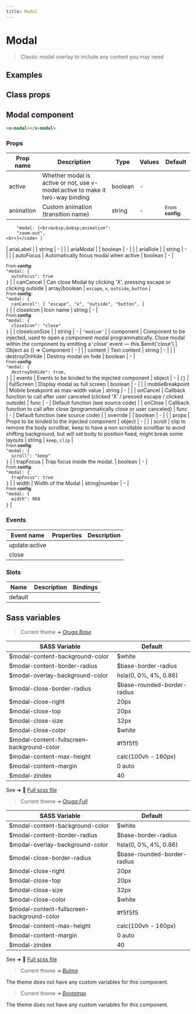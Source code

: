 ```yaml
---
title: Modal
---
```


# Modal

<div class="vp-doc">

> Classic modal overlay to include any content you may need

<Carbon />
</div>

<div class="vp-example">

## Examples

<example-modal />

</div>
<div class="vp-example">

## Class props

<inspector-modal-viewer />

</div>

<div class="vp-doc">

## Modal component

```html
<o-modal></o-modal>
```

### Props

| Prop name | Description                                                                   | Type    | Values | Default                                                                                      |
| --------- | ----------------------------------------------------------------------------- | ------- | ------ | -------------------------------------------------------------------------------------------- |
| active    | Whether modal is active or not, use v-model:active to make it two-way binding | boolean | -      | <code style='white-space: nowrap; padding: 0;'></code>                                       |
| animation | Custom animation (transition name)                                            | string  | -      | <div><small>From <b>config</b>:</small></div><code style='white-space: nowrap; padding: 0;'> |

        "modal: {<br>&nbsp;&nbsp;animation":
        "zoom-out",
    <br>}</code> |

| ariaLabel | | string | - | <code style='white-space: nowrap; padding: 0;'></code> |
| ariaModal | | boolean | - | <code style='white-space: nowrap; padding: 0;'></code> |
| ariaRole | | string | - | <code style='white-space: nowrap; padding: 0;'></code> |
| autoFocus | Automatically focus modal when active | boolean | - | <div><small>From <b>config</b>:</small></div><code style='white-space: nowrap; padding: 0;'> "modal: {<br>&nbsp;&nbsp;autoFocus": true<br>}</code> |
| canCancel | Can close Modal by clicking 'X', pressing escape or clicking outside | array\|boolean | `escape`, `x`, `outside`, `button` | <div><small>From <b>config</b>:</small></div><code style='white-space: nowrap; padding: 0;'> "modal: {<br>&nbsp;&nbsp;canCancel": [
"escape",
"x",
"outside",
"button",
]<br>}</code> |
| closeIcon | Icon name | string | - | <div><small>From <b>config</b>:</small></div><code style='white-space: nowrap; padding: 0;'> "modal: {<br>&nbsp;&nbsp;closeIcon": "close"<br>}</code> |
| closeIconSize | | string | - | <code style='white-space: nowrap; padding: 0;'>"medium"</code> |
| component | Component to be injected, used to open a component modal programmatically. Close modal within the component by emitting a 'close' event — this.$emit('close') | Object as () =&gt; Component | - | <code style='white-space: nowrap; padding: 0;'></code> |
| content | Text content | string | - | <code style='white-space: nowrap; padding: 0;'></code> |
| destroyOnHide | Destroy modal on hide | boolean | - | <div><small>From <b>config</b>:</small></div><code style='white-space: nowrap; padding: 0;'>
"modal: {<br>&nbsp;&nbsp;destroyOnHide":
true,
<br>}</code> |
| events | Events to be binded to the injected component | object | - | <code style='white-space: nowrap; padding: 0;'>{}</code> |
| fullScreen | Display modal as full screen | boolean | - | <code style='white-space: nowrap; padding: 0;'></code> |
| mobileBreakpoint | Mobile breakpoint as max-width value | string | - | <code style='white-space: nowrap; padding: 0;'></code> |
| onCancel | Callback function to call after user canceled (clicked 'X' / pressed escape / clicked outside) | func | - | Default function (see source code) |
| onClose | Callback function to call after close (programmatically close or user canceled) | func | - | Default function (see source code) |
| override | | boolean | - | <code style='white-space: nowrap; padding: 0;'></code> |
| props | Props to be binded to the injected component | object | - | <code style='white-space: nowrap; padding: 0;'></code> |
| scroll | clip to remove the body scrollbar, keep to have a non scrollable scrollbar to avoid shifting background, but will set body to position fixed, might break some layouts | string | `keep`, `clip` | <div><small>From <b>config</b>:</small></div><code style='white-space: nowrap; padding: 0;'> "modal: {<br>&nbsp;&nbsp;scroll": "keep"<br>}</code> |
| trapFocus | Trap focus inside the modal. | boolean | - | <div><small>From <b>config</b>:</small></div><code style='white-space: nowrap; padding: 0;'> "modal: {<br>&nbsp;&nbsp;trapFocus": true<br>}</code> |
| width | Width of the Modal | string\|number | - | <div><small>From <b>config</b>:</small></div><code style='white-space: nowrap; padding: 0;'> "modal: {<br>&nbsp;&nbsp;width": 960<br>}</code> |

### Events

| Event name    | Properties | Description |
| ------------- | ---------- | ----------- |
| update:active |            |
| close         |            |

### Slots

| Name    | Description | Bindings |
| ------- | ----------- | -------- |
| default |             |          |

</div>

<div class="vp-doc">

## Sass variables

<div class="theme-orugabase">

> Current theme ➜ _[Oruga Base](https://github.com/oruga-ui/theme-oruga)_

| SASS Variable                              | Default                     |
| ------------------------------------------ | --------------------------- |
| $modal-content-background-color            | $white                      |
| $modal-content-border-radius               | $base-border-radius         |
| $modal-overlay-background-color            | hsla(0, 0%, 4%, 0.86)       |
| $modal-close-border-radius                 | $base-rounded-border-radius |
| $modal-close-right                         | 20px                        |
| $modal-close-top                           | 20px                        |
| $modal-close-size                          | 32px                        |
| $modal-close-color                         | $white                      |
| $modal-content-fullscreen-background-color | #f5f5f5                     |
| $modal-content-max-height                  | calc(100vh - 160px)         |
| $modal-content-margin                      | 0 auto                      |
| $modal-zindex                              | 40                          |

See ➜ 📄 [Full scss file](https://github.com/oruga-ui/theme-oruga/tree/main/src/assets/scss/components/_modal.scss)

</div><div class="theme-orugafull">

> Current theme ➜ _[Oruga Full](https://github.com/oruga-ui/theme-oruga)_

| SASS Variable                              | Default                     |
| ------------------------------------------ | --------------------------- |
| $modal-content-background-color            | $white                      |
| $modal-content-border-radius               | $base-border-radius         |
| $modal-overlay-background-color            | hsla(0, 0%, 4%, 0.86)       |
| $modal-close-border-radius                 | $base-rounded-border-radius |
| $modal-close-right                         | 20px                        |
| $modal-close-top                           | 20px                        |
| $modal-close-size                          | 32px                        |
| $modal-close-color                         | $white                      |
| $modal-content-fullscreen-background-color | #f5f5f5                     |
| $modal-content-max-height                  | calc(100vh - 160px)         |
| $modal-content-margin                      | 0 auto                      |
| $modal-zindex                              | 40                          |

See ➜ 📄 [Full scss file](https://github.com/oruga-ui/theme-oruga/tree/main/src/assets/scss/components/_modal.scss)

</div><div class="theme-bulma">

> Current theme ➜ _[Bulma](https://github.com/oruga-ui/theme-bulma)_

<p>The theme does not have any custom variables for this component.</p>
</div><div class="theme-bootstrap">

> Current theme ➜ _[Bootstrap](https://github.com/oruga-ui/theme-bootstrap)_

<p>The theme does not have any custom variables for this component.</p>
</div>

</div>
